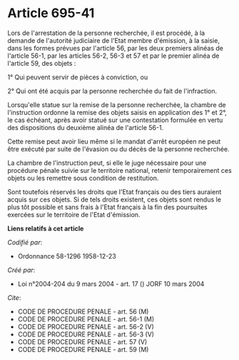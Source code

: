 # Article 695-41

Lors de l'arrestation de la personne recherchée, il est procédé, à la demande de l'autorité judiciaire de l'Etat membre
d'émission, à la saisie, dans les formes prévues par l'article 56, par les deux premiers alinéas de l'article 56-1, par les
articles 56-2, 56-3 et 57 et par le premier alinéa de l'article 59, des objets :

1° Qui peuvent servir de pièces à conviction, ou

2° Qui ont été acquis par la personne recherchée du fait de l'infraction.

Lorsqu'elle statue sur la remise de la personne recherchée, la chambre de l'instruction ordonne la remise des objets saisis
en application des 1° et 2°, le cas échéant, après avoir statué sur une contestation formulée en vertu des dispositions du
deuxième alinéa de l'article 56-1.

Cette remise peut avoir lieu même si le mandat d'arrêt européen ne peut être exécuté par suite de l'évasion ou du décès de la
personne recherchée.

La chambre de l'instruction peut, si elle le juge nécessaire pour une procédure pénale suivie sur le territoire national,
retenir temporairement ces objets ou les remettre sous condition de restitution.

Sont toutefois réservés les droits que l'Etat français ou des tiers auraient acquis sur ces objets. Si de tels droits
existent, ces objets sont rendus le plus tôt possible et sans frais à l'Etat français à la fin des poursuites exercées sur le
territoire de l'Etat d'émission.

**Liens relatifs à cet article**

_Codifié par_:

  - Ordonnance 58-1296 1958-12-23

_Créé par_:

  - Loi n°2004-204 du 9 mars 2004 - art. 17 () JORF 10 mars 2004

_Cite_:

  - CODE DE PROCEDURE PENALE - art. 56 (M)
  - CODE DE PROCEDURE PENALE - art. 56-1 (M)
  - CODE DE PROCEDURE PENALE - art. 56-2 (V)
  - CODE DE PROCEDURE PENALE - art. 56-3 (V)
  - CODE DE PROCEDURE PENALE - art. 57 (V)
  - CODE DE PROCEDURE PENALE - art. 59 (M)
